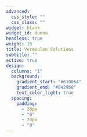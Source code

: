 ```yaml
---
advanced:
  css_style: ""
  css_class: ""
widget: blank
widget_id: dunno
headless: true
weight: 15
title: Vermeulen Solutions
subtitle: ""
active: true
design:
  columns: "1"
  background:
    gradient_start: "#610064"
    gradient_end: "#8429b8"
    text_color_light: true
  spacing:
    padding:
      - 20px
      - "0"
      - 20px
      - "0"
---
```

